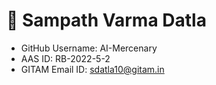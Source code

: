 # 🚀 Sampath Varma Datla
- GitHub Username: AI-Mercenary 
- AAS ID: RB-2022-5-2
- GITAM Email ID: sdatla10@gitam.in
